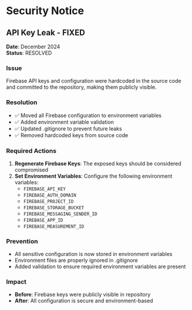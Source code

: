 # Security Notice

## API Key Leak - FIXED

**Date**: December 2024  
**Status**: RESOLVED

### Issue
Firebase API keys and configuration were hardcoded in the source code and committed to the repository, making them publicly visible.

### Resolution
- ✅ Moved all Firebase configuration to environment variables
- ✅ Added environment variable validation
- ✅ Updated .gitignore to prevent future leaks
- ✅ Removed hardcoded keys from source code

### Required Actions
1. **Regenerate Firebase Keys**: The exposed keys should be considered compromised
2. **Set Environment Variables**: Configure the following environment variables:
   - `FIREBASE_API_KEY`
   - `FIREBASE_AUTH_DOMAIN`
   - `FIREBASE_PROJECT_ID`
   - `FIREBASE_STORAGE_BUCKET`
   - `FIREBASE_MESSAGING_SENDER_ID`
   - `FIREBASE_APP_ID`
   - `FIREBASE_MEASUREMENT_ID`

### Prevention
- All sensitive configuration is now stored in environment variables
- Environment files are properly ignored in .gitignore
- Added validation to ensure required environment variables are present

### Impact
- **Before**: Firebase keys were publicly visible in repository
- **After**: All configuration is secure and environment-based
